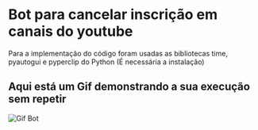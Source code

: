 # Bot para cancelar inscrição em canais do youtube
 Para a implementação do código foram usadas as bibliotecas time, pyautogui e pyperclip do Python
 (É necessária a instalação)
 
 ## Aqui está um Gif demonstrando a sua execução sem repetir
 ![Gif Bot](https://github.com/jonathan-maia/bot-unsubscribe-ytb/blob/main/gif.gif)

